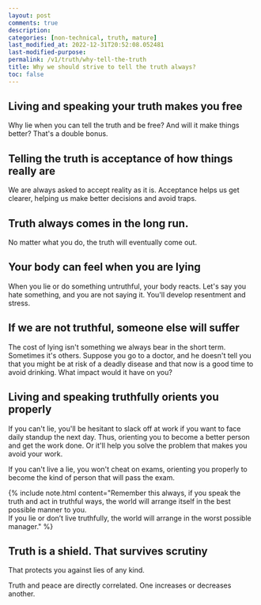 ```yaml
---
layout: post
comments: true
description: 
categories: [non-technical, truth, mature]
last_modified_at: 2022-12-31T20:52:08.052481
last-modified-purpose:
permalink: /v1/truth/why-tell-the-truth
title: Why we should strive to tell the truth always?
toc: false
---
```


## **Living and speaking your truth makes you free**

Why lie when you can tell the truth and be free? And will it make things better? That's a double bonus.

## **Telling the truth is acceptance of how things really are**

We are always asked to accept reality as it is. Acceptance helps us get clearer, helping us make better decisions and avoid traps.

## **Truth always comes in the long run.**

No matter what you do, the truth will eventually come out.

## **Your body can feel when you are lying**

When you lie or do something untruthful, your body reacts. Let's say you hate something, and you are not saying it. You'll develop resentment and stress.

## **If we are not truthful, someone else will suffer**

The cost of lying isn't something we always bear in the short term. Sometimes it's others. Suppose you go to a doctor, and he doesn't tell you that you might be at risk of a deadly disease and that now is a good time to avoid drinking. What impact would it have on you?

## **Living and speaking truthfully orients you properly**

If you can't lie, you'll be hesitant to slack off at work if you want to face daily standup the next day. Thus, orienting you to become a better person and get the work done. Or it'll help you solve the problem that makes you avoid your work.

If you can't live a lie, you won't cheat on exams, orienting you properly to become the kind of person that will pass the exam.

{% include note.html content="Remember this always, if you speak the truth and act in truthful ways, the world will arrange itself in the best possible manner to you.<br> If you lie or don’t live truthfully, the world will arrange in the worst possible manager." %}

## **Truth is a shield. That survives scrutiny**

That protects you against lies of any kind.

Truth and peace are directly correlated. One increases or decreases another.
